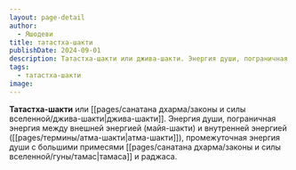 ```yaml
---
layout: page-detail
author:
  - Яшодеви
title: татастха-шакти
publishDate: 2024-09-01
description: Татастха-шакти или джива-шакти. Энергия души, пограничная энергия между внешней энергией (майя-шакти) и внутренней энергией (атма-шакти), промежуточная энергия души с большими примесями тамаса и раджаса.
tags:
  - татастха-шакти
image:
---
```

**Татастха-шакти** или [[pages/санатана дхарма/законы и силы вселенной/джива-шакти|джива-шакти]]. Энергия души, пограничная энергия между внешней энергией (майя-шакти) и внутренней энергией ([[pages/термины/атма-шакти|атма-шакти]]), промежуточная энергия души с большими примесями [[pages/санатана дхарма/законы и силы вселенной/гуны/тамас|тамаса]] и раджаса.

